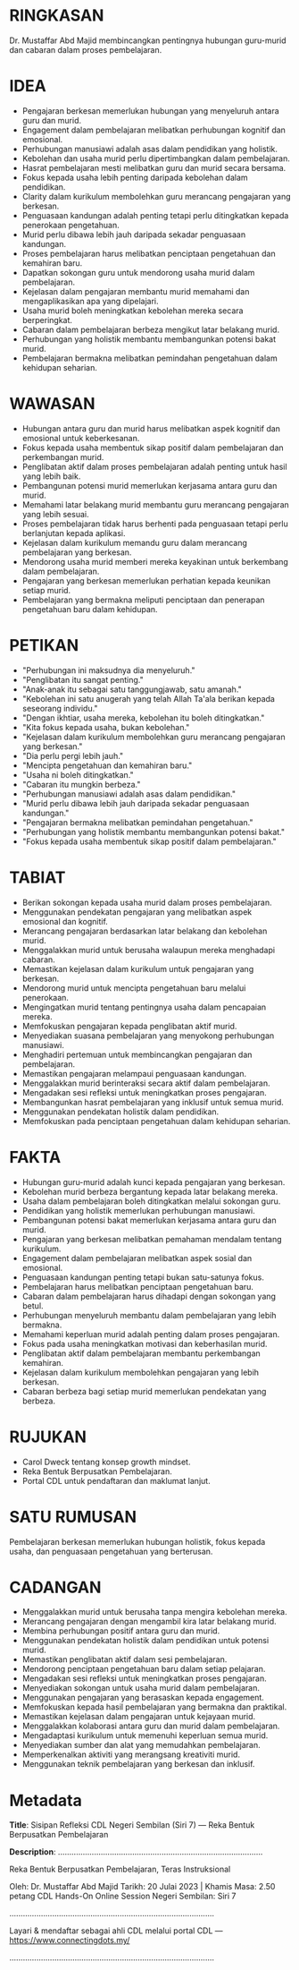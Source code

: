 # RINGKASAN
Dr. Mustaffar Abd Majid membincangkan pentingnya hubungan guru-murid dan cabaran dalam proses pembelajaran.

# IDEA
- Pengajaran berkesan memerlukan hubungan yang menyeluruh antara guru dan murid.
- Engagement dalam pembelajaran melibatkan perhubungan kognitif dan emosional.
- Perhubungan manusiawi adalah asas dalam pendidikan yang holistik.
- Kebolehan dan usaha murid perlu dipertimbangkan dalam pembelajaran.
- Hasrat pembelajaran mesti melibatkan guru dan murid secara bersama.
- Fokus kepada usaha lebih penting daripada kebolehan dalam pendidikan.
- Clarity dalam kurikulum membolehkan guru merancang pengajaran yang berkesan.
- Penguasaan kandungan adalah penting tetapi perlu ditingkatkan kepada penerokaan pengetahuan.
- Murid perlu dibawa lebih jauh daripada sekadar penguasaan kandungan.
- Proses pembelajaran harus melibatkan penciptaan pengetahuan dan kemahiran baru.
- Dapatkan sokongan guru untuk mendorong usaha murid dalam pembelajaran.
- Kejelasan dalam pengajaran membantu murid memahami dan mengaplikasikan apa yang dipelajari.
- Usaha murid boleh meningkatkan kebolehan mereka secara berperingkat.
- Cabaran dalam pembelajaran berbeza mengikut latar belakang murid.
- Perhubungan yang holistik membantu membangunkan potensi bakat murid.
- Pembelajaran bermakna melibatkan pemindahan pengetahuan dalam kehidupan seharian.

# WAWASAN
- Hubungan antara guru dan murid harus melibatkan aspek kognitif dan emosional untuk keberkesanan.
- Fokus kepada usaha membentuk sikap positif dalam pembelajaran dan perkembangan murid.
- Penglibatan aktif dalam proses pembelajaran adalah penting untuk hasil yang lebih baik.
- Pembangunan potensi murid memerlukan kerjasama antara guru dan murid.
- Memahami latar belakang murid membantu guru merancang pengajaran yang lebih sesuai.
- Proses pembelajaran tidak harus berhenti pada penguasaan tetapi perlu berlanjutan kepada aplikasi.
- Kejelasan dalam kurikulum memandu guru dalam merancang pembelajaran yang berkesan.
- Mendorong usaha murid memberi mereka keyakinan untuk berkembang dalam pembelajaran.
- Pengajaran yang berkesan memerlukan perhatian kepada keunikan setiap murid.
- Pembelajaran yang bermakna meliputi penciptaan dan penerapan pengetahuan baru dalam kehidupan.

# PETIKAN
- "Perhubungan ini maksudnya dia menyeluruh."
- "Penglibatan itu sangat penting."
- "Anak-anak itu sebagai satu tanggungjawab, satu amanah."
- "Kebolehan ini satu anugerah yang telah Allah Ta'ala berikan kepada seseorang individu."
- "Dengan ikhtiar, usaha mereka, kebolehan itu boleh ditingkatkan."
- "Kita fokus kepada usaha, bukan kebolehan."
- "Kejelasan dalam kurikulum membolehkan guru merancang pengajaran yang berkesan."
- "Dia perlu pergi lebih jauh."
- "Mencipta pengetahuan dan kemahiran baru."
- "Usaha ni boleh ditingkatkan."
- "Cabaran itu mungkin berbeza."
- "Perhubungan manusiawi adalah asas dalam pendidikan."
- "Murid perlu dibawa lebih jauh daripada sekadar penguasaan kandungan."
- "Pengajaran bermakna melibatkan pemindahan pengetahuan."
- "Perhubungan yang holistik membantu membangunkan potensi bakat."
- "Fokus kepada usaha membentuk sikap positif dalam pembelajaran."

# TABIAT
- Berikan sokongan kepada usaha murid dalam proses pembelajaran.
- Menggunakan pendekatan pengajaran yang melibatkan aspek emosional dan kognitif.
- Merancang pengajaran berdasarkan latar belakang dan kebolehan murid.
- Menggalakkan murid untuk berusaha walaupun mereka menghadapi cabaran.
- Memastikan kejelasan dalam kurikulum untuk pengajaran yang berkesan.
- Mendorong murid untuk mencipta pengetahuan baru melalui penerokaan.
- Mengingatkan murid tentang pentingnya usaha dalam pencapaian mereka.
- Memfokuskan pengajaran kepada penglibatan aktif murid.
- Menyediakan suasana pembelajaran yang menyokong perhubungan manusiawi.
- Menghadiri pertemuan untuk membincangkan pengajaran dan pembelajaran.
- Memastikan pengajaran melampaui penguasaan kandungan.
- Menggalakkan murid berinteraksi secara aktif dalam pembelajaran.
- Mengadakan sesi refleksi untuk meningkatkan proses pengajaran.
- Membangunkan hasrat pembelajaran yang inklusif untuk semua murid.
- Menggunakan pendekatan holistik dalam pendidikan.
- Memfokuskan pada penciptaan pengetahuan dalam kehidupan seharian.

# FAKTA
- Hubungan guru-murid adalah kunci kepada pengajaran yang berkesan.
- Kebolehan murid berbeza bergantung kepada latar belakang mereka.
- Usaha dalam pembelajaran boleh ditingkatkan melalui sokongan guru.
- Pendidikan yang holistik memerlukan perhubungan manusiawi.
- Pembangunan potensi bakat memerlukan kerjasama antara guru dan murid.
- Pengajaran yang berkesan melibatkan pemahaman mendalam tentang kurikulum.
- Engagement dalam pembelajaran melibatkan aspek sosial dan emosional.
- Penguasaan kandungan penting tetapi bukan satu-satunya fokus.
- Pembelajaran harus melibatkan penciptaan pengetahuan baru.
- Cabaran dalam pembelajaran harus dihadapi dengan sokongan yang betul.
- Perhubungan menyeluruh membantu dalam pembelajaran yang lebih bermakna.
- Memahami keperluan murid adalah penting dalam proses pengajaran.
- Fokus pada usaha meningkatkan motivasi dan keberhasilan murid.
- Penglibatan aktif dalam pembelajaran membantu perkembangan kemahiran.
- Kejelasan dalam kurikulum membolehkan pengajaran yang lebih berkesan.
- Cabaran berbeza bagi setiap murid memerlukan pendekatan yang berbeza.

# RUJUKAN
- Carol Dweck tentang konsep growth mindset.
- Reka Bentuk Berpusatkan Pembelajaran.
- Portal CDL untuk pendaftaran dan maklumat lanjut.

# SATU RUMUSAN
Pembelajaran berkesan memerlukan hubungan holistik, fokus kepada usaha, dan penguasaan pengetahuan yang berterusan.

# CADANGAN
- Menggalakkan murid untuk berusaha tanpa mengira kebolehan mereka.
- Merancang pengajaran dengan mengambil kira latar belakang murid.
- Membina perhubungan positif antara guru dan murid.
- Menggunakan pendekatan holistik dalam pendidikan untuk potensi murid.
- Memastikan penglibatan aktif dalam sesi pembelajaran.
- Mendorong penciptaan pengetahuan baru dalam setiap pelajaran.
- Mengadakan sesi refleksi untuk meningkatkan proses pengajaran.
- Menyediakan sokongan untuk usaha murid dalam pembelajaran.
- Menggunakan pengajaran yang berasaskan kepada engagement.
- Memfokuskan kepada hasil pembelajaran yang bermakna dan praktikal.
- Memastikan kejelasan dalam pengajaran untuk kejayaan murid.
- Menggalakkan kolaborasi antara guru dan murid dalam pembelajaran.
- Mengadaptasi kurikulum untuk memenuhi keperluan semua murid.
- Menyediakan sumber dan alat yang memudahkan pembelajaran.
- Memperkenalkan aktiviti yang merangsang kreativiti murid.
- Menggunakan teknik pembelajaran yang berkesan dan inklusif.

# Metadata
**Title**: Sisipan Refleksi CDL Negeri Sembilan (Siri 7) — Reka Bentuk Berpusatkan Pembelajaran

**Description**: ...........................................................................................

Reka Bentuk Berpusatkan Pembelajaran, Teras Instruksional

Oleh: Dr. Mustaffar Abd Majid
Tarikh: 20 Julai 2023   |   Khamis
Masa: 2.50 petang
CDL Hands-On Online Session Negeri Sembilan: Siri 7

...........................................................................................

Layari & mendaftar sebagai ahli CDL melalui portal CDL — https://www.connectingdots.my/

...........................................................................................